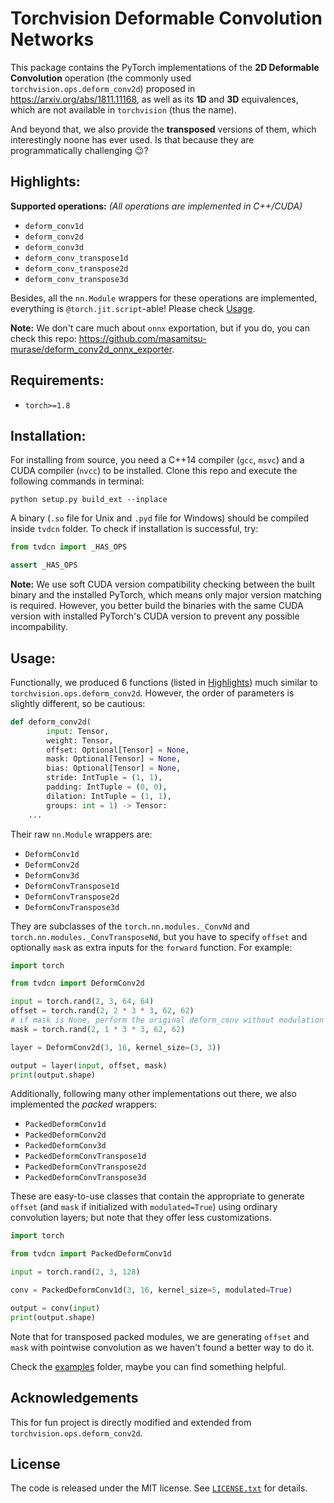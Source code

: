 Torchvision Deformable Convolution Networks
========

This package contains the PyTorch implementations of the **2D Deformable Convolution** operation
(the commonly used  `torchvision.ops.deform_conv2d`) proposed in https://arxiv.org/abs/1811.11168,
as well as its **1D** and **3D** equivalences, which are not available in `torchvision` (thus the name).

And beyond that, we also provide the **transposed** versions of them, which interestingly noone has ever used.
Is that because they are programmatically challenging 😉?

## Highlights:

**Supported operations:** _(All operations are implemented in C++/CUDA)_
- `deform_conv1d`
- `deform_conv2d`
- `deform_conv3d`
- `deform_conv_transpose1d`
- `deform_conv_transpose2d`
- `deform_conv_transpose3d`

Besides, all the `nn.Module` wrappers for these operations are implemented,
everything is `@torch.jit.script`-able! Please check [Usage](#usage).

**Note:** We don't care much about `onnx` exportation, but if you do, you can check this repo:
https://github.com/masamitsu-murase/deform_conv2d_onnx_exporter.

## Requirements:

- `torch>=1.8`

## Installation:

For installing from source, you need a C++14 compiler (`gcc`, `msvc`) and a CUDA compiler (`nvcc`) to be installed.
Clone this repo and execute the following commands in terminal:

```terminal
python setup.py build_ext --inplace
```

A binary (`.so` file for Unix and `.pyd` file for Windows) should be compiled inside `tvdcn` folder.
To check if installation is successful, try:

```python
from tvdcn import _HAS_OPS

assert _HAS_OPS
```

**Note:** We use soft CUDA version compatibility checking between the built binary and the installed PyTorch,
which means only major version matching is required.
However, you better build the binaries with the same CUDA version with installed PyTorch's CUDA version to prevent
any possible incompability.

## Usage:

Functionally, we produced 6 functions (listed in [Highlights](#highlights)) much similar to
`torchvision.ops.deform_conv2d`.
However, the order of parameters is slightly different, so be cautious:

```python
def deform_conv2d(
        input: Tensor,
        weight: Tensor,
        offset: Optional[Tensor] = None,
        mask: Optional[Tensor] = None,
        bias: Optional[Tensor] = None,
        stride: IntTuple = (1, 1),
        padding: IntTuple = (0, 0),
        dilation: IntTuple = (1, 1),
        groups: int = 1) -> Tensor:
    ...
```

Their raw `nn.Module` wrappers are:
- `DeformConv1d`
- `DeformConv2d`
- `DeformConv3d`
- `DeformConvTranspose1d`
- `DeformConvTranspose2d`
- `DeformConvTranspose3d`

They are subclasses of the `torch.nn.modules._ConvNd` and `torch.nn.modules._ConvTransposeNd`,
but you have to specify `offset` and optionally `mask` as extra inputs for the `forward` function.
For example:

```python
import torch

from tvdcn import DeformConv2d

input = torch.rand(2, 3, 64, 64)
offset = torch.rand(2, 2 * 3 * 3, 62, 62)
# if mask is None, perform the original deform_conv without modulation (v2)
mask = torch.rand(2, 1 * 3 * 3, 62, 62)

layer = DeformConv2d(3, 16, kernel_size=(3, 3))

output = layer(input, offset, mask)
print(output.shape)
```

Additionally, following many other implementations out there, we also implemented the _packed_ wrappers:
- `PackedDeformConv1d`
- `PackedDeformConv2d`
- `PackedDeformConv3d`
- `PackedDeformConvTranspose1d`
- `PackedDeformConvTranspose2d`
- `PackedDeformConvTranspose3d`

These are easy-to-use classes that contain the appropriate to generate
`offset` (and `mask` if initialized with `modulated=True`) using ordinary convolution layers;
but note that they offer less customizations.

```python
import torch

from tvdcn import PackedDeformConv1d

input = torch.rand(2, 3, 128)

conv = PackedDeformConv1d(3, 16, kernel_size=5, modulated=True)

output = conv(input)
print(output.shape)
```

Note that for transposed packed modules, we are generating `offset` and `mask` with pointwise convolution
as we haven't found a better way to do it.

Check the [examples](examples) folder, maybe you can find something helpful.

## Acknowledgements

This for fun project is directly modified and extended from `torchvision.ops.deform_conv2d`.

## License

The code is released under the MIT license. See [`LICENSE.txt`](LICENSE.txt) for details.
